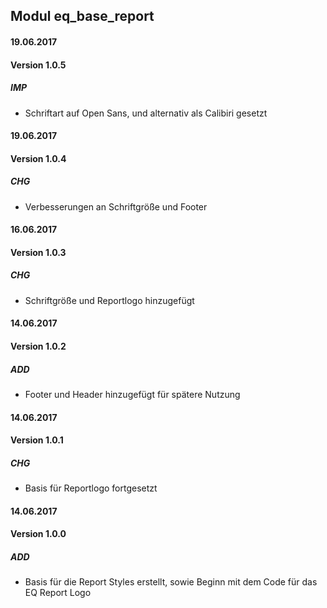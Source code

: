 ## Modul eq_base_report

#### 19.06.2017
#### Version 1.0.5
##### IMP
- Schriftart auf Open Sans, und alternativ als Calibiri gesetzt

#### 19.06.2017
#### Version 1.0.4
##### CHG
- Verbesserungen an Schriftgröße und Footer

#### 16.06.2017
#### Version 1.0.3
##### CHG
- Schriftgröße und Reportlogo hinzugefügt

#### 14.06.2017
#### Version 1.0.2
##### ADD
- Footer und Header hinzugefügt für spätere Nutzung

#### 14.06.2017
#### Version 1.0.1
##### CHG
- Basis für Reportlogo fortgesetzt


#### 14.06.2017
#### Version 1.0.0
##### ADD
- Basis für die Report Styles erstellt, sowie Beginn mit dem Code für das EQ Report Logo
